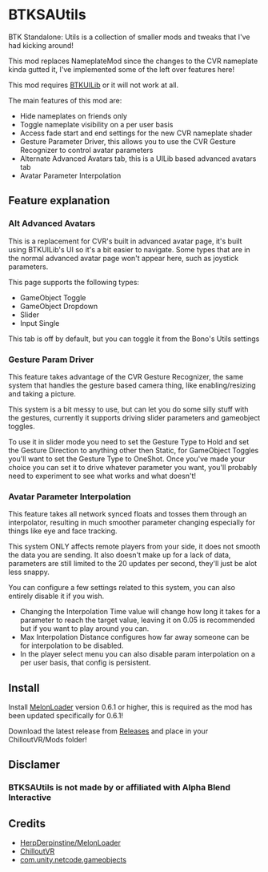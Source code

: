 # BTKSAUtils
BTK Standalone: Utils is a collection of smaller mods and tweaks that I've had kicking around!

This mod replaces NameplateMod since the changes to the CVR nameplate kinda gutted it, I've implemented some of the left over features here!

This mod requires [BTKUILib](https://github.com/BTK-Development/BTKUILib) or it will not work at all.

The main features of this mod are:
 - Hide nameplates on friends only
 - Toggle nameplate visibility on a per user basis
 - Access fade start and end settings for the new CVR nameplate shader
 - Gesture Parameter Driver, this allows you to use the CVR Gesture Recognizer to control avatar parameters
 - Alternate Advanced Avatars tab, this is a UILib based advanced avatars tab
 - Avatar Parameter Interpolation

## Feature explanation

### Alt Advanced Avatars
This is a replacement for CVR's built in advanced avatar page, it's built using BTKUILib's UI so it's a bit easier to navigate. Some types that are in the normal advanced avatar page won't appear here, such as joystick parameters.

This page supports the following types:
 - GameObject Toggle
 - GameObject Dropdown
 - Slider
 - Input Single

This tab is off by default, but you can toggle it from the Bono's Utils settings

### Gesture Param Driver
This feature takes advantage of the CVR Gesture Recognizer, the same system that handles the gesture based camera thing, like enabling/resizing and taking a picture.

This system is a bit messy to use, but can let you do some silly stuff with the gestures, currently it supports driving slider parameters and gameobject toggles.

To use it in slider mode you need to set the Gesture Type to Hold and set the Gesture Direction to anything other then Static, for GameObject Toggles you'll want to set the Gesture Type to OneShot.
Once you've made your choice you can set it to drive whatever parameter you want, you'll probably need to experiment to see what works and what doesn't!

### Avatar Parameter Interpolation
This feature takes all network synced floats and tosses them through an interpolator, resulting in much smoother parameter changing especially for things like eye and face tracking.

This system ONLY affects remote players from your side, it does not smooth the data you are sending. It also doesn't make up for a lack of data, parameters are still limited to the 20 updates per second, they'll just be alot less snappy.

You can configure a few settings related to this system, you can also entirely disable it if you wish. 
- Changing the Interpolation Time value will change how long it takes for a parameter to reach the target value, leaving it on 0.05 is recommended but if you want to play around you can.
- Max Interpolation Distance configures how far away someone can be for interpolation to be disabled.
- In the player select menu you can also disable param interpolation on a per user basis, that config is persistent.

## Install
Install [MelonLoader](https://github.com/HerpDerpinstine/MelonLoader) version 0.6.1 or higher, this is required as the mod has been updated specifically for 0.6.1!

Download the latest release from [Releases](https://github.com/ddakebono/BTKSAUtils/releases) and place in your ChilloutVR/Mods folder!

## Disclamer
### BTKSAUtils is not made by or affiliated with Alpha Blend Interactive

## Credits
* [HerpDerpinstine/MelonLoader](https://github.com/HerpDerpinstine/MelonLoader)
* [ChilloutVR](https://store.steampowered.com/app/661130/ChilloutVR/)
* [com.unity.netcode.gameobjects](https://github.com/Unity-Technologies/com.unity.netcode.gameobjects)
